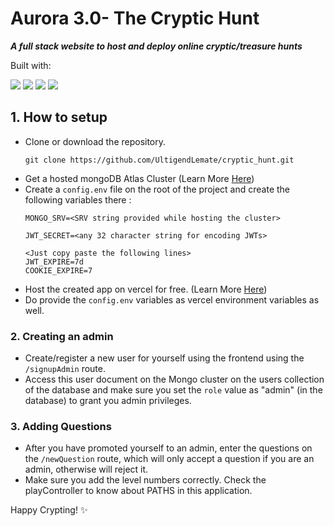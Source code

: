 # Aurora 3.0- The Cryptic Hunt

***A full stack website to host and deploy online cryptic/treasure hunts***

Built with:
<p>
  <img src="https://img.shields.io/badge/database-mongoDB-brightgreen?style=flat&logo=mongoDB">
  <img src="https://img.shields.io/badge/Backend-Node-green?style=flat&logo=Node.js">
  <img src="https://img.shields.io/badge/Frontend-Material Design-blue?style=flat&logo=material-Design">
  <img src="https://img.shields.io/badge/Template Engine-Pug-purple?style=flat">
</p>

## 1. How to setup
- Clone or download the repository.
  ```
  git clone https://github.com/UltigendLemate/cryptic_hunt.git
  ```
- Get a hosted mongoDB Atlas Cluster (Learn More [Here](https://www.youtube.com/watch?v=rPqRyYJmx2g))
- Create a ```config.env``` file on the root of the project and create the following variables there :
  ```
  MONGO_SRV=<SRV string provided while hosting the cluster>

  JWT_SECRET=<any 32 character string for encoding JWTs>

  <Just copy paste the following lines>
  JWT_EXPIRE=7d
  COOKIE_EXPIRE=7
  ```
- Host the created app on vercel for free. (Learn More [Here](https://vercel.com/guides/using-express-with-vercel))
- Do provide the ```config.env``` variables as vercel environment variables as well.

### 2. Creating an admin
- Create/register a new user for yourself using the frontend using the ```/signupAdmin``` route.
- Access this user document on the Mongo cluster on the users collection of the database and make sure you set the ```role``` value as "admin" (in the database) to grant you admin privileges.

### 3. Adding Questions
- After you have promoted yourself to an admin, enter the questions on the ```/newQuestion``` route, which will only accept a question if you are an admin, otherwise will reject it.
- Make sure you add the level numbers correctly. Check the playController to know about PATHS in this application.

Happy Crypting! ✨
